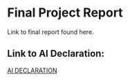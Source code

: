 # Final Project Report

Link to final report found here.

## Link to AI Declaration:

[AI DECLARATION](https://tutors.dev/lab/fypaideclaration/book-a/02)